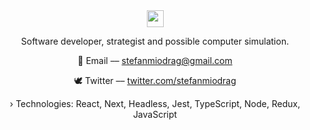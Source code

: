 <div align="center">
  <img src="https://user-images.githubusercontent.com/5679180/79618120-0daffb80-80be-11ea-819e-d2b0fa904d07.gif" width="27px">
  <p>Software developer, strategist and possible computer simulation.</p>

  <p>📨 Email –– <a href="mailto:stefanmiodrag@gmail.com">stefanmiodrag@gmail.com</a></p>
  <p>🕊 Twitter –– <a href="https://twitter.com/stefanmiodrag" target="_blank">twitter.com/stefanmiodrag</a></p>

  <p>› Technologies: React, Next, Headless, Jest, TypeScript, Node, Redux, JavaScript</p>
</div>
